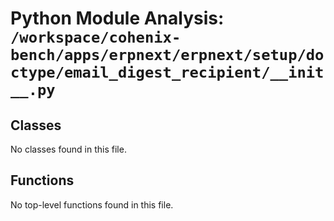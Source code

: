 # Python Module Analysis: `/workspace/cohenix-bench/apps/erpnext/erpnext/setup/doctype/email_digest_recipient/__init__.py`

## Classes

No classes found in this file.


## Functions

No top-level functions found in this file.
